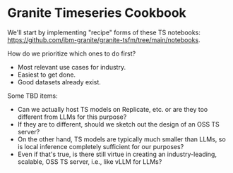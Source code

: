 # Granite Timeseries Cookbook

We'll start by implementing "recipe" forms of these TS notebooks: https://github.com/ibm-granite/granite-tsfm/tree/main/notebooks.

How do we prioritize which ones to do first?
* Most relevant use cases for industry.
* Easiest to get done.
* Good datasets already exist.

Some TBD items:
* Can we actually host TS models on Replicate, etc. or are they too different from LLMs for this purpose?
* If they are to different, should we sketch out the design of an OSS TS server?
* On the other hand, TS models are typically much smaller than LLMs, so is local inference completely sufficient for our purposes?
* Even if that's true, is there still virtue in creating an industry-leading, scalable, OSS TS server, i.e., like vLLM for LLMs?

